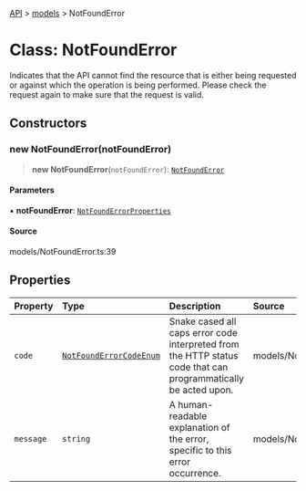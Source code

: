 [API](../../index.md) > [models](../index.md) > NotFoundError

# Class: NotFoundError

Indicates that the API cannot find the resource that is either being requested or against which the operation is being performed. Please check the request again to make sure that the request is valid.

## Constructors

### new NotFoundError(notFoundError)

> **new NotFoundError**(`notFoundError`): [`NotFoundError`](NotFoundError.md)

#### Parameters

▪ **notFoundError**: [`NotFoundErrorProperties`](../interfaces/NotFoundErrorProperties.md)

#### Source

models/NotFoundError.ts:39

## Properties

| Property | Type | Description | Source |
| :------ | :------ | :------ | :------ |
| `code` | [`NotFoundErrorCodeEnum`](../type-aliases/NotFoundErrorCodeEnum.md) | Snake cased all caps error code interpreted from the HTTP status code that can programmatically be acted upon. | models/NotFoundError.ts:32 |
| `message` | `string` | A human-readable explanation of the error, specific to this error occurrence. | models/NotFoundError.ts:37 |
